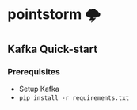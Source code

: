 # pointstorm 🌩️

## Kafka Quick-start
### Prerequisites
- Setup Kafka
- `pip install -r requirements.txt`